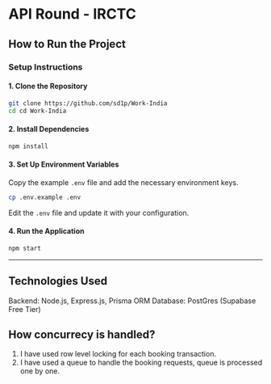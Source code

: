 
# API Round - IRCTC

## How to Run the Project

### Setup Instructions

#### 1. Clone the Repository

```bash
git clone https://github.com/sd1p/Work-India
cd cd Work-India
```

#### 2. Install Dependencies

```bash
npm install
```

#### 3. Set Up Environment Variables

Copy the example `.env` file and add the necessary environment keys.

```bash
cp .env.example .env
```

Edit the `.env` file and update it with your configuration.

#### 4. Run the Application

```bash
npm start
```

---

## Technologies Used

Backend: Node.js, Express.js, Prisma ORM
Database: PostGres (Supabase Free Tier)

## How concurrecy is handled?

1. I have used row level locking for each booking transaction.
2. I have used a queue to handle the booking requests, queue is processed one by one.
